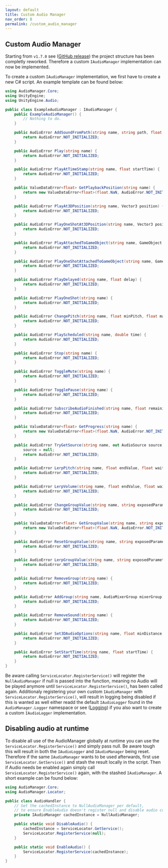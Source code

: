 ```yaml
---
layout: default
title: Custom Audio Manager
nav_order: 8
permalink: /custom_audio_manager
---
```


## Custom Audio Manager

Starting from ```v1.7.0``` see ([GitHub release](https://github.com/MathewHDYT/Unity-Audio-Manager-UAM/releases/)) the project structure has been completly reworked. Therefore a custom ```IAudioManager``` implementation can now be implemented.

To create a custom ```IAudioManager``` implementation, we first have to create a new C# script. An example template can be found below:

```csharp
using AudioManager.Core;
using UnityEngine;
using UnityEngine.Audio;

public class ExampleAudioManager : IAudioManager {
    public ExampleAudioManager() {
        // Nothing to do.
    }

    public AudioError AddSoundFromPath(string name, string path, float volume, float pitch, bool loop, AudioSource source, AudioMixerGroup mixerGroup) {
        return AudioError.NOT_INITIALIZED;
    }

    public AudioError Play(string name) {
        return AudioError.NOT_INITIALIZED;
    }

    public AudioError PlayAtTimeStamp(string name, float startTime) {
        return AudioError.NOT_INITIALIZED;
    }

    public ValueDataError<float> GetPlaybackPosition(string name) {
        return new ValueDataError<float>(float.NaN, AudioError.NOT_INITIALIZED);
    }

    public AudioError PlayAt3DPosition(string name, Vector3 position) {
        return AudioError.NOT_INITIALIZED;
    }

    public AudioError PlayOneShotAt3DPosition(string name, Vector3 position) {
        return AudioError.NOT_INITIALIZED;
    }

    public AudioError PlayAttachedToGameObject(string name, GameObject gameObject) {
        return AudioError.NOT_INITIALIZED;
    }

    public AudioError PlayOneShotAttachedToGameObject(string name, GameObject gameObject) {
        return AudioError.NOT_INITIALIZED;
    }

    public AudioError PlayDelayed(string name, float delay) {
        return AudioError.NOT_INITIALIZED;
    }

    public AudioError PlayOneShot(string name) {
        return AudioError.NOT_INITIALIZED;
    }

    public AudioError ChangePitch(string name, float minPitch, float maxPitch) {
        return AudioError.NOT_INITIALIZED;
    }

    public AudioError PlayScheduled(string name, double time) {
        return AudioError.NOT_INITIALIZED;
    }

    public AudioError Stop(string name) {
        return AudioError.NOT_INITIALIZED;
    }

    public AudioError ToggleMute(string name) {
        return AudioError.NOT_INITIALIZED;
    }

    public AudioError TogglePause(string name) {
        return AudioError.NOT_INITIALIZED;
    }

    public AudioError SubscribeAudioFinished(string name, float remainingTime, AudioFinishedCallback callback) {
        return AudioError.NOT_INITIALIZED;
    }

    public ValueDataError<float> GetProgress(string name) {
        return new ValueDataError<float>(float.NaN, AudioError.NOT_INITIALIZED);
    }

    public AudioError TryGetSource(string name, out AudioSource source) {
        source = null;
        return AudioError.NOT_INITIALIZED;
    }

    public AudioError LerpPitch(string name, float endValue, float waitTime, int granularity) {
        return AudioError.NOT_INITIALIZED;
    }

    public AudioError LerpVolume(string name, float endValue, float waitTime, int granularity) {
        return AudioError.NOT_INITIALIZED;
    }

    public AudioError ChangeGroupValue(string name, string exposedParameterName, float newValue) {
        return AudioError.NOT_INITIALIZED;
    }

    public ValueDataError<float> GetGroupValue(string name, string exposedParameterName) {
        return new ValueDataError<float>(float.NaN, AudioError.NOT_INITIALIZED);
    }

    public AudioError ResetGroupValue(string name, string exposedParameterName) {
        return AudioError.NOT_INITIALIZED;
    }

    public AudioError LerpGroupValue(string name, string exposedParameterName, float endValue, float waitTime, int granularity) {
        return AudioError.NOT_INITIALIZED;
    }

    public AudioError RemoveGroup(string name) {
        return AudioError.NOT_INITIALIZED;
    }

    public AudioError AddGroup(string name, AudioMixerGroup mixerGroup) {
        return AudioError.NOT_INITIALIZED;
    }

    public AudioError RemoveSound(string name) {
        return AudioError.NOT_INITIALIZED;
    }

    public AudioError Set3DAudioOptions(string name, float minDistance, float maxDistance, float spatialBlend, float spread, float dopplerLevel, AudioRolloffMode rolloffMode) {
        return AudioError.NOT_INITIALIZED;
    }

    public AudioError SetStartTime(string name, float startTime) {
        return AudioError.NOT_INITIALIZED;
    }
}
```

Be aware calling ```ServiceLocator.RegisterService()``` will register the ```NullAudioManager``` if null is passed into the function, meaning no Audio will be played anymore until ```ServiceLocator.RegisterService()```, has been called again.
Additionaly registering your own custom ```IAudioManager``` with ```ServiceLocator.RegisterService()```, will result in logging being disabled if this is wanted as well either readd the default ```IAudioLogger``` found in the ```AudioManager.Logger``` namespace or see ([Logging](https://mathewhdyt.github.io/Unity-Audio-Manager/logging)) if you also want to create a custom ```IAudioLogger``` implementation.

## Disabling audio at runtime

To disable all use of the AudioManager globally at runtime you can use the ```ServiceLocator.RegisterService()``` and simply pass null. Be aware tough this will result in both the ```IAudioLogger``` and ```IAudioManager```  being reset.
Therefore if the same ```IAudioManager``` wants to be used afterwards, first use ```ServiceLocator.GetService()``` and stash the result locally in the script. Then if Audio needs be enabled again simply call ```ServiceLocator.RegisterService()``` again, with the stashed ```IAudioManager```.
A short example can be found below:

```csharp
using AudioManager.Core;
using AudioManager.Locator;

public class AudioHandler {
	// Set the cachedInstance to NullAudioManager per default,
	// to ensure EnableAudio doesn't register null and disable audio completly.
	private IAudioManager cachedInstance = NullAudioManager;

    public static void DisableAudio() {
    	cachedInstance = ServiceLocator.GetService();
    	ServiceLocator.RegisterService(null);
    }

	public static void EnableAudio() {
    	ServiceLocator.RegisterService(cachedInstance);
	}
}
```
